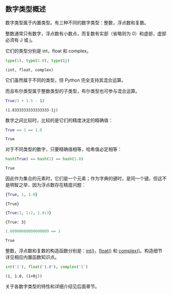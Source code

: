 ## 数字类型概述

数字类型属于内置类型。有三种不同的数字类型：整数，浮点数和复数。

整数通常只有数字，浮点数有小数点，而复数有实部（省略则为 0）和虚部，虚部必须有 J 或 j。

它们的类型分别是 int，float 和 complex。


```python
type(1), type(1.0), type(1j)
```




    (int, float, complex)



它们虽然属于不同的类型，但 Python 完全支持其混合运算。

而且布尔类型属于整数类型的子类型，布尔类型也可参与混合运算。


```python
True/3 + 1.5 - 1J
```




    (1.8333333333333333-1j)



数字之间比较时，比较的是它们的精度决定的精确值：


```python
True == 1 == 1.0
```




    True



对于不同类型的数字，只要精确值相等，哈希值必定相等：


```python
hash(True) == hash(1) == hash(1.0)
```




    True



因此作为集合的元素时，它们是一个元素；作为字典的键时，是同一个键。但这不是明智之举，因为浮点数存在精度问题：


```python
{True, 1, 1.0}
```




    {True}




```python
{True:1, 1:2, 1.0:3}
```




    {True: 3}




```python
1.00000000000000009 == 1
```




    True



整数，浮点数和复数的构造函数分别是：[int()](https://xue.cn/hub/reader?bookId=64&path=xue_python_kp/11_built-in_function/32_int.ipynb)，[float()](https://xue.cn/hub/reader?bookId=64&path=xue_python_kp/11_built-in_function/21_float.ipynb) 和 [complex()](https://xue.cn/hub/reader?bookId=64&path=xue_python_kp/11_built-in_function/12_complex.ipynb)。构造细节详见相应内置函数知识点。


```python
int('1'), float('1.0'), complex('1')
```




    (1, 1.0, (1+0j))



关于各数字类型的特性和详细介绍见后面章节。
